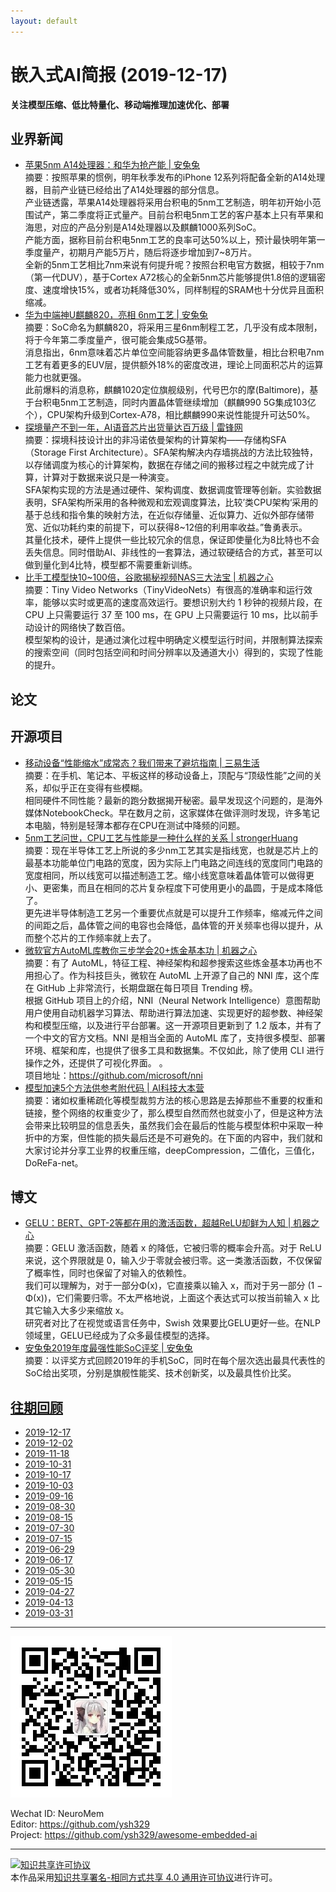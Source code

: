 ```yaml
---
layout: default
---
```


# 嵌入式AI简报 (2019-12-17)

**关注模型压缩、低比特量化、移动端推理加速优化、部署**  


## 业界新闻

- [苹果5nm A14处理器：和华为抢产能 | 安兔兔](https://mp.weixin.qq.com/s/Msww0DBSM4qd-kPtDJK1KA)  
摘要：按照苹果的惯例，明年秋季发布的iPhone 12系列将配备全新的A14处理器，目前产业链已经给出了A14处理器的部分信息。  
产业链透露，苹果A14处理器将采用台积电的5nm工艺制造，明年初开始小范围试产，第二季度将正式量产。目前台积电5nm工艺的客户基本上只有苹果和海思，对应的产品分别是A14处理器以及麒麟1000系列SoC。  
产能方面，据称目前台积电5nm工艺的良率可达50%以上，预计最快明年第一季度量产，初期月产能5万片，随后将逐步增加到7~8万片。  
全新的5nm工艺相比7nm来说有何提升呢？按照台积电官方数据，相较于7nm（第一代DUV），基于Cortex A72核心的全新5nm芯片能够提供1.8倍的逻辑密度、速度增快15%，或者功耗降低30%，同样制程的SRAM也十分优异且面积缩减。  
- [华为中端神U麒麟820，亮相 6nm工艺 | 安兔兔](https://mp.weixin.qq.com/s/taUeCMJSRtzaeG6_z-h6UA)  
摘要：SoC命名为麒麟820，将采用三星6nm制程工艺，几乎没有成本限制，将于今年第二季度量产，很可能会集成5G基带。  
消息指出，6nm意味着芯片单位空间能容纳更多晶体管数量，相比台积电7nm工艺有着更多的EUV层，提供额外18%的密度改进，理论上同面积芯片的运算能力也就更强。  
此前爆料的消息称，麒麟1020定位旗舰级别，代号巴尔的摩(Baltimore)，基于台积电5nm工艺制造，同时内置晶体管继续增加（麒麟990 5G集成103亿个），CPU架构升级到Cortex-A78，相比麒麟990来说性能提升可达50%。
- [探境量产不到一年，AI语音芯片出货量达百万级 | 雷锋网](https://mp.weixin.qq.com/s/mt5YWJs7Tv_uYAud6W19KQ)  
摘要：探境科技设计出的非冯诺依曼架构的计算架构——存储构SFA（Storage First Architecture）。SFA架构解决内存墙挑战的方法比较独特，以存储调度为核心的计算架构，数据在存储之间的搬移过程之中就完成了计算，计算对于数据来说只是一种演变。  
SFA架构实现的方法是通过硬件、架构调度、数据调度管理等创新。实验数据表明，SFA架构所采用的各种微观和宏观调度算法，比较’类CPU架构‘采用的基于总线和指令集的映射方法，在近似存储量、近似算力、近似外部存储带宽、近似功耗约束的前提下，可以获得8~12倍的利用率收益。”鲁勇表示。  
其量化技术，硬件上提供一些比较冗余的信息，保证即使量化为8比特也不会丢失信息。同时借助AI、非线性的一套算法，通过软硬结合的方式，甚至可以做到量化到4比特，模型都不需要重新训练。  
- [比手工模型快10~100倍，谷歌揭秘视频NAS三大法宝 | 机器之心](https://mp.weixin.qq.com/s/0kGJfKARKs2TuIQ4YJYbUA)  
摘要：Tiny Video Networks（TinyVideoNets）有很高的准确率和运行效率，能够以实时或更高的速度高效运行。要想识别大约 1 秒钟的视频片段，在 CPU 上只需要运行 37 至 100 ms，在 GPU 上只需要运行 10 ms，比以前手动设计的网络快了数百倍。  
模型架构的设计，是通过演化过程中明确定义模型运行时间，并限制算法探索的搜索空间（同时包括空间和时间分辨率以及通道大小）得到的，实现了性能的提升。

## 论文


## 开源项目

- [移动设备“性能缩水”成常态？我们带来了避坑指南 | 三易生活](https://mp.weixin.qq.com/s/pVTUB7sNdYW0-sPD8pdNhA)  
摘要：在手机、笔记本、平板这样的移动设备上，顶配与“顶级性能”之间的关系，却似乎正在变得有些模糊。  
相同硬件不同性能？最新的跑分数据揭开秘密。最早发现这个问题的，是海外媒体NotebookCheck。早在数月之前，这家媒体在做评测时发现，许多笔记本电脑，特别是轻薄本都存在CPU在测试中降频的问题。  
- [5nm工艺问世，CPU工艺与性能是一种什么样的关系 | strongerHuang](https://mp.weixin.qq.com/s/4z-4Fd17BT7tnVe5iLNTBw)  
摘要：现在半导体工艺上所说的多少nm工艺其实是指线宽，也就是芯片上的最基本功能单位门电路的宽度，因为实际上门电路之间连线的宽度同门电路的宽度相同，所以线宽可以描述制造工艺。缩小线宽意味着晶体管可以做得更小、更密集，而且在相同的芯片复杂程度下可使用更小的晶圆，于是成本降低了。  
更先进半导体制造工艺另一个重要优点就是可以提升工作频率，缩减元件之间的间距之后，晶体管之间的电容也会降低，晶体管的开关频率也得以提升，从而整个芯片的工作频率就上去了。  
- [微软官方AutoML库教你三步学会20+炼金基本功 | 机器之心](https://mp.weixin.qq.com/s/MjNs3fVChn01KLQdfr2VKw)  
摘要：有了 AutoML，特征工程、神经架构和超参搜索这些炼金基本功再也不用担心了。作为科技巨头，微软在 AutoML 上开源了自己的 NNI 库，这个库在 GitHub 上非常流行，长期盘踞在每日项目 Trending 榜。  
根据 GitHub 项目上的介绍，NNI（Neural Network Intelligence）意图帮助用户使用自动机器学习算法、帮助进行算法加速、实现更好的超参数、神经架构和模型压缩，以及进行平台部署。这一开源项目更新到了 1.2 版本，并有了一个中文的官方文档。NNI 是相当全面的 AutoML 库了，支持很多模型、部署环境、框架和库，也提供了很多工具和数据集。不仅如此，除了使用 CLI 进行操作之外，还提供了可视化界面。  。  
项目地址：https://github.com/microsoft/nni  
- [模型加速5个方法供参考附代码 | AI科技大本营](https://mp.weixin.qq.com/s/RpTQ4lirj0mlMUFeM8mrtw)  
摘要：诸如权重稀疏化等模型裁剪方法的核心思路是去掉那些不重要的权重和链接，整个网络的权重变少了，那么模型自然而然也就变小了，但是这种方法会带来比较明显的信息丢失，虽然我们会在最后的性能与模型体积中采取一种折中的方案，但性能的损失最后还是不可避免的。在下面的内容中，我们就和大家讨论并分享工业界的权重压缩，deepCompression，二值化，三值化，DoReFa-net。

## 博文

- [GELU：BERT、GPT-2等都在用的激活函数，超越ReLU却鲜为人知 | 机器之心](https://mp.weixin.qq.com/s/LEPalstOc15CX6fuqMRJ8Q)  
摘要：GELU 激活函数，随着 x 的降低，它被归零的概率会升高。对于 ReLU 来说，这个界限就是 0，输入少于零就会被归零。这一类激活函数，不仅保留了概率性，同时也保留了对输入的依赖性。  
我们可以理解为，对于一部分Φ(x)，它直接乘以输入 x，而对于另一部分 (1 − Φ(x))，它们需要归零。不太严格地说，上面这个表达式可以按当前输入 x 比其它输入大多少来缩放 x。  
研究者对比了在视觉或语言任务中，Swish 效果要比GELU更好一些。在NLP领域里，GELU已经成为了众多最佳模型的选择。  
- [安兔兔2019年度最强性能SoC评奖 | 安兔兔](https://mp.weixin.qq.com/s/8MS3ss2gMxQ1cyIh5nLDVQ)  
摘要：以评奖方式回顾2019年的手机SoC，同时在每个层次选出最具代表性的SoC给出奖项，分别是旗舰性能奖、技术创新奖，以及最具性价比奖。  


## [往期回顾](https://github.com/ysh329/awesome-embedded-ai)

- [2019-12-17](https://github.com/ysh329/awesome-embedded-ai/blob/master/embedded-ai-report/2019-12-17.md)
- [2019-12-02](https://github.com/ysh329/awesome-embedded-ai/blob/master/embedded-ai-report/2019-12-02.md)
- [2019-11-18](https://github.com/ysh329/awesome-embedded-ai/blob/master/embedded-ai-report/2019-11-18.md)
- [2019-10-31](https://github.com/ysh329/awesome-embedded-ai/blob/master/embedded-ai-report/2019-10-31.md)
- [2019-10-17](https://github.com/ysh329/awesome-embedded-ai/blob/master/embedded-ai-report/2019-10-17.md)  
- [2019-10-03](https://github.com/ysh329/awesome-embedded-ai/blob/master/embedded-ai-report/2019-10-03.md)  
- [2019-09-16](https://github.com/ysh329/awesome-embedded-ai/blob/master/embedded-ai-report/2019-09-16.md)
- [2019-08-30](https://github.com/ysh329/awesome-embedded-ai/blob/master/embedded-ai-report/2019-08-30.md)
- [2019-08-15](https://github.com/ysh329/awesome-embedded-ai/blob/master/embedded-ai-report/2019-08-15.md)
- [2019-07-30](https://github.com/ysh329/awesome-embedded-ai/blob/master/embedded-ai-report/2019-07-30.md)
- [2019-07-15](https://github.com/ysh329/awesome-embedded-ai/blob/master/embedded-ai-report/2019-07-15.md)
- [2019-06-29](https://github.com/ysh329/awesome-embedded-ai/blob/master/embedded-ai-report/2019-06-29.md)
- [2019-06-17](https://github.com/ysh329/awesome-embedded-ai/blob/master/embedded-ai-report/2019-06-17.md)
- [2019-05-30](https://github.com/ysh329/awesome-embedded-ai/blob/master/embedded-ai-report/2019-05-30.md)  
- [2019-05-15](https://github.com/ysh329/awesome-embedded-ai/blob/master/embedded-ai-report/2019-05-15.md)  
- [2019-04-27](https://github.com/ysh329/awesome-embedded-ai/blob/master/embedded-ai-report/2019-04-27.md)  
- [2019-04-13](https://github.com/ysh329/awesome-embedded-ai/blob/master/embedded-ai-report/2019-04-13.md)  
- [2019-03-31](https://github.com/ysh329/awesome-embedded-ai/blob/master/embedded-ai-report/2019-03-31.md)  

----

![wechat_qrcode](../wechat_qrcode.jpg)

Wechat ID: NeuroMem  
Editor: https://github.com/ysh329  
Project: https://github.com/ysh329/awesome-embedded-ai  

----

<a rel="license" href="http://creativecommons.org/licenses/by-sa/4.0/"><img alt="知识共享许可协议" style="border-width:0" src="https://i.creativecommons.org/l/by-sa/4.0/88x31.png" /></a><br />本作品采用<a rel="license" href="http://creativecommons.org/licenses/by-sa/4.0/">知识共享署名-相同方式共享 4.0 通用许可协议</a>进行许可。
